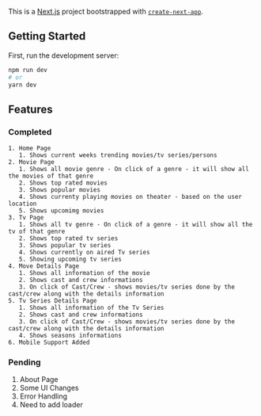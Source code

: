 This is a [Next.js](https://nextjs.org/) project bootstrapped with [`create-next-app`](https://github.com/vercel/next.js/tree/canary/packages/create-next-app).

## Getting Started

First, run the development server:

```bash
npm run dev
# or
yarn dev
```

## Features 
### Completed
    1. Home Page 
       1. Shows current weeks trending movies/tv series/persons
    2. Movie Page
       1. Shows all movie genre - On click of a genre - it will show all the movies of that genre
       2. Shows top rated movies
       3. Shows popular movies
       4. Shows currenty playing movies on theater - based on the user location
       5. Shows upcomimg movies
    3. Tv Page
       1. Shows all tv genre - On click of a genre - it will show all the tv of that genre
       2. Shows top rated tv series
       3. Shows popular tv series
       4. Shows currently on aired Tv series
       5. Showing upcoming tv series
    4. Move Details Page
       1. Shows all information of the movie
       2. Shows cast and crew informations
       3. On click of Cast/Crew - shows movies/tv series done by the cast/crew along with the details information
    5. Tv Series Details Page
       1. Shows all information of the Tv Series
       2. Shows cast and crew informations
       3. On click of Cast/Crew - shows movies/tv series done by the cast/crew along with the details information
       4. Shows seasons informations
    6. Mobile Support Added

### Pending
 1. About Page
 2. Some UI Changes
 3. Error Handling
 4. Need to add loader